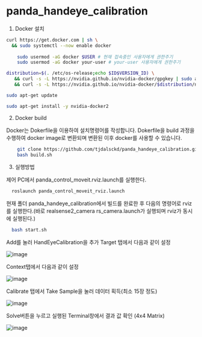 # panda_handeye_calibration

1. Docker 설치
```bash
curl https://get.docker.com | sh \
  && sudo systemctl --now enable docker
 
    sudo usermod -aG docker $USER # 현재 접속중인 사용자에게 권한주기
    sudo usermod -aG docker your-user # your-user 사용자에게 권한주기

distribution=$(. /etc/os-release;echo $ID$VERSION_ID) \
   && curl -s -L https://nvidia.github.io/nvidia-docker/gpgkey | sudo apt-key add - \
   && curl -s -L https://nvidia.github.io/nvidia-docker/$distribution/nvidia-docker.list | sudo tee /etc/apt/sources.list.d/nvidia-docker.list

sudo apt-get update

sudo apt-get install -y nvidia-docker2
```


2. Docker build

Docker는 Dokerfile을 이용하여 설치명령어를 작성합니다. Dokerfile을 build 과정을 수행하여 docker image로 변환되며 변환된 이후 docker를 사용할 수 있습니다.

```bash
    git clone https://github.com/tjdalsckd/panda_handeye_calibration.git
    bash build.sh
```

3. 실행방법

제어 PC에서 panda_control_moveit.rviz.launch를 실행한다.
``` bash
  roslaunch panda_control_moveit_rviz.launch
```
현재 폴더 panda_handeye_calibration에서 빌드를 완료한 후 다음의 명령어로 rviz를 실행한다.(바로 realsense2_camera rs_camera.launch가 실행되며 rviz가 동시에 실행된다.)
```bash
  bash start.sh
```
Add를 눌러 HandEyeCalibration을 추가 Target 탭에서 다음과 같이 설정

![image](https://user-images.githubusercontent.com/53217819/142820762-6fdaf67d-faa2-4cce-9b00-2b65780a7b23.png)


Context탭에서 다음과 같이 설정

![image](https://user-images.githubusercontent.com/53217819/142820826-a4a063fb-71c4-4111-9eb3-11666db961ae.png)

Calibrate 탭에서 Take Sample을 눌러 데이터 획득(최소 15장 정도)

![image](https://user-images.githubusercontent.com/53217819/142820938-bedd0ec4-8080-47f8-80c7-8802bd289a7b.png)

Solve버튼을 누르고 실행된 Terminal창에서 결과 값 확인 (4x4 Matrix)

![image](https://user-images.githubusercontent.com/53217819/142820983-628b28a6-e585-4464-9194-84b68a76579b.png)

